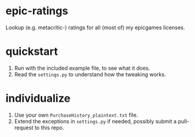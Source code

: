 # epic-ratings
Lookup (e.g. metacritic-) ratings for all (most of) my epicgames licenses. 

# quickstart
1. Run with the included example file, to see what it does.
1. Read the `settings.py` to understand how the tweaking works.

# individualize
1. Use your own `PurchaseHistory_plaintext.txt` file.
1. Extend the exceptions in `settings.py` if needed, possibly submit a pull-request to this repo.

